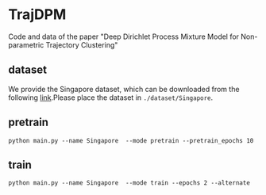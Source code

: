 # TrajDPM
Code and data of the paper "Deep Dirichlet Process Mixture Model for Non-parametric Trajectory Clustering"

## dataset

We provide the Singapore dataset, which can be downloaded from the following [link](https://www.dropbox.com/sh/nrak8gsdzsbbvnk/AACeFW84RA0-yQjeVQiWvXu5a?dl=0).Please place the dataset in `./dataset/Singapore`.

## pretrain

```shell
python main.py --name Singapore  --mode pretrain --pretrain_epochs 10
```

## train

```shell
python main.py --name Singapore  --mode train --epochs 2 --alternate
```



